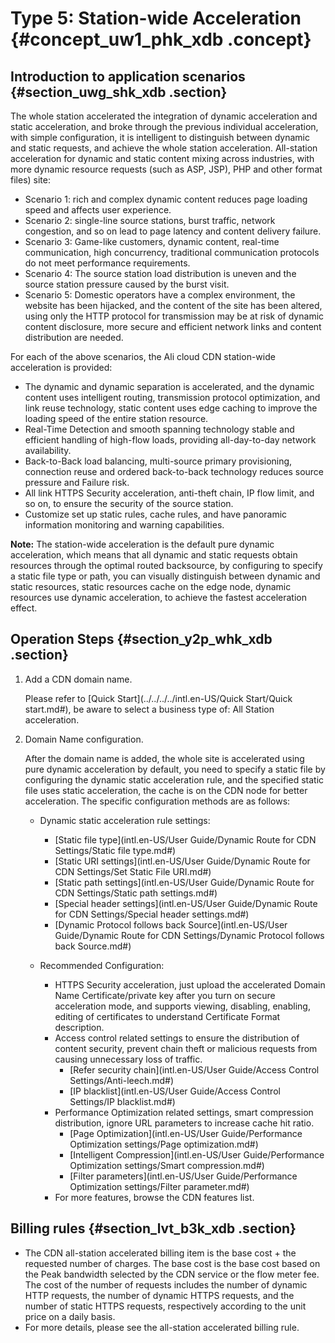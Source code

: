 # Type 5: Station-wide Acceleration {#concept_uw1_phk_xdb .concept}

## Introduction to application scenarios {#section_uwg_shk_xdb .section}

The whole station accelerated the integration of dynamic acceleration and static acceleration, and broke through the previous individual acceleration, with simple configuration, it is intelligent to distinguish between dynamic and static requests, and achieve the whole station acceleration. All-station acceleration for dynamic and static content mixing across industries, with more dynamic resource requests \(such as ASP, JSP\), PHP and other format files\) site:

-   Scenario 1: rich and complex dynamic content reduces page loading speed and affects user experience.
-   Scenario 2: single-line source stations, burst traffic, network congestion, and so on lead to page latency and content delivery failure.
-   Scenario 3: Game-like customers, dynamic content, real-time communication, high concurrency, traditional communication protocols do not meet performance requirements.
-   Scenario 4: The source station load distribution is uneven and the source station pressure caused by the burst visit.
-   Scenario 5: Domestic operators have a complex environment, the website has been hijacked, and the content of the site has been altered, using only the HTTP protocol for transmission may be at risk of dynamic content disclosure, more secure and efficient network links and content distribution are needed.

For each of the above scenarios, the Ali cloud CDN station-wide acceleration is provided:

-   The dynamic and dynamic separation is accelerated, and the dynamic content uses intelligent routing, transmission protocol optimization, and link reuse technology, static content uses edge caching to improve the loading speed of the entire station resource.
-   Real-Time Detection and smooth spanning technology stable and efficient handling of high-flow loads, providing all-day-to-day network availability.
-   Back-to-Back load balancing, multi-source primary provisioning, connection reuse and ordered back-to-back technology reduces source pressure and Failure risk.
-   All link HTTPS Security acceleration, anti-theft chain, IP flow limit, and so on, to ensure the security of the source station.
-   Customize set up static rules, cache rules, and have panoramic information monitoring and warning capabilities.

**Note:** The station-wide acceleration is the default pure dynamic acceleration, which means that all dynamic and static requests obtain resources through the optimal routed backsource, by configuring to specify a static file type or path, you can visually distinguish between dynamic and static resources, static resources cache on the edge node, dynamic resources use dynamic acceleration, to achieve the fastest acceleration effect.

## Operation Steps {#section_y2p_whk_xdb .section}

1.  Add a CDN domain name.

    Please refer to [Quick Start](../../../../intl.en-US/Quick Start/Quick start.md#), be aware to select a business type of: All Station acceleration.

2.  Domain Name configuration.

    After the domain name is added, the whole site is accelerated using pure dynamic acceleration by default, you need to specify a static file by configuring the dynamic static acceleration rule, and the specified static file uses static acceleration, the cache is on the CDN node for better acceleration. The specific configuration methods are as follows:

    -   Dynamic static acceleration rule settings:

        -   [Static file type](intl.en-US/User Guide/Dynamic Route for CDN Settings/Static file type.md#)
        -   [Static URI settings](intl.en-US/User Guide/Dynamic Route for CDN Settings/Set Static File URI.md#)
        -   [Static path settings](intl.en-US/User Guide/Dynamic Route for CDN Settings/Static path settings.md#)
        -   [Special header settings](intl.en-US/User Guide/Dynamic Route for CDN Settings/Special header settings.md#)
        -   [Dynamic Protocol follows back Source](intl.en-US/User Guide/Dynamic Route for CDN Settings/Dynamic Protocol follows back Source.md#)
    -   Recommended Configuration:

        -   HTTPS Security acceleration, just upload the accelerated Domain Name Certificate/private key after you turn on secure acceleration mode, and supports viewing, disabling, enabling, editing of certificates to understand Certificate Format description.
        -   Access control related settings to ensure the distribution of content security, prevent chain theft or malicious requests from causing unnecessary loss of traffic.
            -   [Refer security chain](intl.en-US/User Guide/Access Control Settings/Anti-leech.md#)
            -   [IP blacklist](intl.en-US/User Guide/Access Control Settings/IP blacklist.md#)
        -   Performance Optimization related settings, smart compression distribution, ignore URL parameters to increase cache hit ratio.
            -   [Page Optimization](intl.en-US/User Guide/Performance Optimization settings/Page optimization.md#)
            -   [Intelligent Compression](intl.en-US/User Guide/Performance Optimization settings/Smart compression.md#)
            -   [Filter parameters](intl.en-US/User Guide/Performance Optimization settings/Filter parameter.md#)
        -   For more features, browse the CDN features list.

## Billing rules {#section_lvt_b3k_xdb .section}

-   The CDN all-station accelerated billing item is the base cost + the requested number of charges. The base cost is the base cost based on the Peak bandwidth selected by the CDN service or the flow meter fee. The cost of the number of requests includes the number of dynamic HTTP requests, the number of dynamic HTTPS requests, and the number of static HTTPS requests, respectively according to the unit price on a daily basis.
-   For more details, please see the all-station accelerated billing rule.

